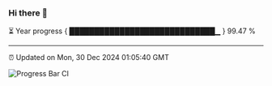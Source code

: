### Hi there 👋

⏳ Year progress { █████████████████████████████▁ } 99.47 %

---

⏰ Updated on Mon, 30 Dec 2024 01:05:40 GMT

![Progress Bar CI](https://github.com/liununu/liununu/workflows/Progress%20Bar%20CI/badge.svg)
